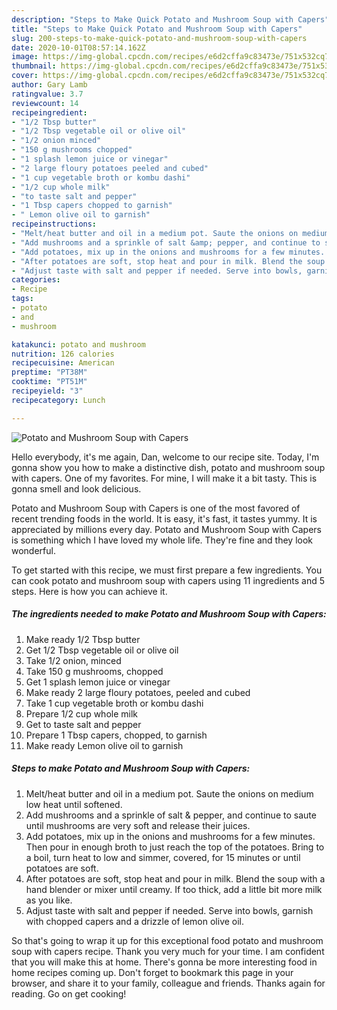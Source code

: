 ```yaml
---
description: "Steps to Make Quick Potato and Mushroom Soup with Capers"
title: "Steps to Make Quick Potato and Mushroom Soup with Capers"
slug: 200-steps-to-make-quick-potato-and-mushroom-soup-with-capers
date: 2020-10-01T08:57:14.162Z
image: https://img-global.cpcdn.com/recipes/e6d2cffa9c83473e/751x532cq70/potato-and-mushroom-soup-with-capers-recipe-main-photo.jpg
thumbnail: https://img-global.cpcdn.com/recipes/e6d2cffa9c83473e/751x532cq70/potato-and-mushroom-soup-with-capers-recipe-main-photo.jpg
cover: https://img-global.cpcdn.com/recipes/e6d2cffa9c83473e/751x532cq70/potato-and-mushroom-soup-with-capers-recipe-main-photo.jpg
author: Gary Lamb
ratingvalue: 3.7
reviewcount: 14
recipeingredient:
- "1/2 Tbsp butter"
- "1/2 Tbsp vegetable oil or olive oil"
- "1/2 onion minced"
- "150 g mushrooms chopped"
- "1 splash lemon juice or vinegar"
- "2 large floury potatoes peeled and cubed"
- "1 cup vegetable broth or kombu dashi"
- "1/2 cup whole milk"
- "to taste salt and pepper"
- "1 Tbsp capers chopped to garnish"
- " Lemon olive oil to garnish"
recipeinstructions:
- "Melt/heat butter and oil in a medium pot. Saute the onions on medium low heat until softened."
- "Add mushrooms and a sprinkle of salt &amp; pepper, and continue to saute until mushrooms are very soft and release their juices."
- "Add potatoes, mix up in the onions and mushrooms for a few minutes. Then pour in enough broth to just reach the top of the potatoes. Bring to a boil, turn heat to low and simmer, covered, for 15 minutes or until potatoes are soft."
- "After potatoes are soft, stop heat and pour in milk. Blend the soup with a hand blender or mixer until creamy. If too thick, add a little bit more milk as you like."
- "Adjust taste with salt and pepper if needed. Serve into bowls, garnish with chopped capers and a drizzle of lemon olive oil."
categories:
- Recipe
tags:
- potato
- and
- mushroom

katakunci: potato and mushroom 
nutrition: 126 calories
recipecuisine: American
preptime: "PT38M"
cooktime: "PT51M"
recipeyield: "3"
recipecategory: Lunch

---
```



![Potato and Mushroom Soup with Capers](https://img-global.cpcdn.com/recipes/e6d2cffa9c83473e/751x532cq70/potato-and-mushroom-soup-with-capers-recipe-main-photo.jpg)

Hello everybody, it's me again, Dan, welcome to our recipe site. Today, I'm gonna show you how to make a distinctive dish, potato and mushroom soup with capers. One of my favorites. For mine, I will make it a bit tasty. This is gonna smell and look delicious.



Potato and Mushroom Soup with Capers is one of the most favored of recent trending foods in the world. It is easy, it's fast, it tastes yummy. It is appreciated by millions every day. Potato and Mushroom Soup with Capers is something which I have loved my whole life. They're fine and they look wonderful.


To get started with this recipe, we must first prepare a few ingredients. You can cook potato and mushroom soup with capers using 11 ingredients and 5 steps. Here is how you can achieve it.

<!--inarticleads1-->

##### The ingredients needed to make Potato and Mushroom Soup with Capers:

1. Make ready 1/2 Tbsp butter
1. Get 1/2 Tbsp vegetable oil or olive oil
1. Take 1/2 onion, minced
1. Take 150 g mushrooms, chopped
1. Get 1 splash lemon juice or vinegar
1. Make ready 2 large floury potatoes, peeled and cubed
1. Take 1 cup vegetable broth or kombu dashi
1. Prepare 1/2 cup whole milk
1. Get to taste salt and pepper
1. Prepare 1 Tbsp capers, chopped, to garnish
1. Make ready  Lemon olive oil to garnish




<!--inarticleads2-->

##### Steps to make Potato and Mushroom Soup with Capers:

1. Melt/heat butter and oil in a medium pot. Saute the onions on medium low heat until softened.
1. Add mushrooms and a sprinkle of salt &amp; pepper, and continue to saute until mushrooms are very soft and release their juices.
1. Add potatoes, mix up in the onions and mushrooms for a few minutes. Then pour in enough broth to just reach the top of the potatoes. Bring to a boil, turn heat to low and simmer, covered, for 15 minutes or until potatoes are soft.
1. After potatoes are soft, stop heat and pour in milk. Blend the soup with a hand blender or mixer until creamy. If too thick, add a little bit more milk as you like.
1. Adjust taste with salt and pepper if needed. Serve into bowls, garnish with chopped capers and a drizzle of lemon olive oil.




So that's going to wrap it up for this exceptional food potato and mushroom soup with capers recipe. Thank you very much for your time. I am confident that you will make this at home. There's gonna be more interesting food in home recipes coming up. Don't forget to bookmark this page in your browser, and share it to your family, colleague and friends. Thanks again for reading. Go on get cooking!
